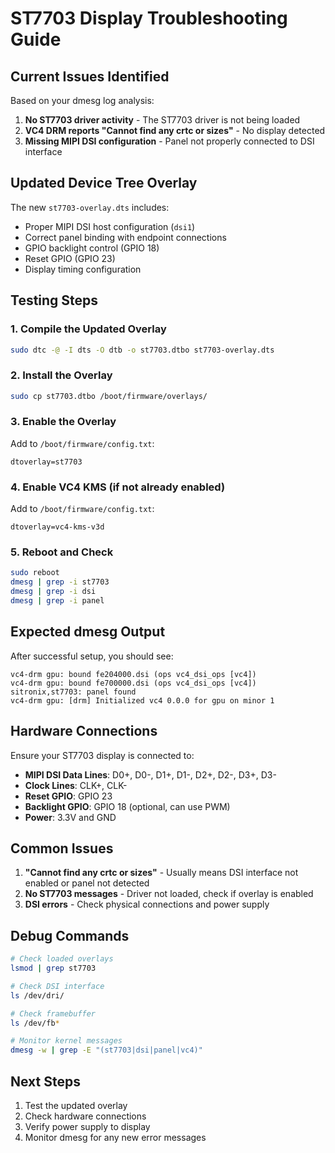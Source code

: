 # ST7703 Display Troubleshooting Guide

## Current Issues Identified

Based on your dmesg log analysis:

1. **No ST7703 driver activity** - The ST7703 driver is not being loaded
2. **VC4 DRM reports "Cannot find any crtc or sizes"** - No display detected
3. **Missing MIPI DSI configuration** - Panel not properly connected to DSI interface

## Updated Device Tree Overlay

The new `st7703-overlay.dts` includes:
- Proper MIPI DSI host configuration (`dsi1`)
- Correct panel binding with endpoint connections
- GPIO backlight control (GPIO 18)
- Reset GPIO (GPIO 23)
- Display timing configuration

## Testing Steps

### 1. Compile the Updated Overlay
```bash
sudo dtc -@ -I dts -O dtb -o st7703.dtbo st7703-overlay.dts
```

### 2. Install the Overlay
```bash
sudo cp st7703.dtbo /boot/firmware/overlays/
```

### 3. Enable the Overlay
Add to `/boot/firmware/config.txt`:
```
dtoverlay=st7703
```

### 4. Enable VC4 KMS (if not already enabled)
Add to `/boot/firmware/config.txt`:
```
dtoverlay=vc4-kms-v3d
```

### 5. Reboot and Check
```bash
sudo reboot
dmesg | grep -i st7703
dmesg | grep -i dsi
dmesg | grep -i panel
```

## Expected dmesg Output

After successful setup, you should see:
```
vc4-drm gpu: bound fe204000.dsi (ops vc4_dsi_ops [vc4])
vc4-drm gpu: bound fe700000.dsi (ops vc4_dsi_ops [vc4])
sitronix,st7703: panel found
vc4-drm gpu: [drm] Initialized vc4 0.0.0 for gpu on minor 1
```

## Hardware Connections

Ensure your ST7703 display is connected to:
- **MIPI DSI Data Lines**: D0+, D0-, D1+, D1-, D2+, D2-, D3+, D3-
- **Clock Lines**: CLK+, CLK-
- **Reset GPIO**: GPIO 23
- **Backlight GPIO**: GPIO 18 (optional, can use PWM)
- **Power**: 3.3V and GND

## Common Issues

1. **"Cannot find any crtc or sizes"** - Usually means DSI interface not enabled or panel not detected
2. **No ST7703 messages** - Driver not loaded, check if overlay is enabled
3. **DSI errors** - Check physical connections and power supply

## Debug Commands

```bash
# Check loaded overlays
lsmod | grep st7703

# Check DSI interface
ls /dev/dri/

# Check framebuffer
ls /dev/fb*

# Monitor kernel messages
dmesg -w | grep -E "(st7703|dsi|panel|vc4)"
```

## Next Steps

1. Test the updated overlay
2. Check hardware connections
3. Verify power supply to display
4. Monitor dmesg for any new error messages
